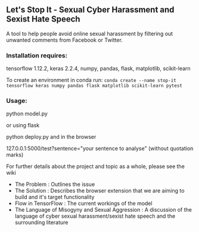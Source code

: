 
## Let's Stop It - Sexual Cyber Harassment and Sexist Hate Speech

A tool to help people avoid online sexual harassment by filtering out unwanted comments from Facebook or Twitter.

### Installation requires:
tensorflow 1.12.2,
keras 2.2.4, 
numpy,
pandas,
flask,
matplotlib,
scikit-learn

To create an environment in conda run: `conda create --name stop-it tensorflow keras numpy pandas flask matplotlib scikit-learn pytest`

### Usage:
python model.py

or using flask

python deploy.py and in the browser

127.0.0.1:5000/test?sentence="your sentence to analyse" (without quotation marks)

For further details about the project and topic as a whole, please see the wiki

- The Problem : Outlines the issue
- The Solution : Describes the browser extension that we are aiming to build and it's target functionality 
- Flow in TensorFlow : The current workings of the model
- The Language of Misogyny and Sexual Aggression : A discussion of the language of cyber sexual harassment/sexist hate speech and the surrounding literature

